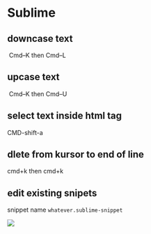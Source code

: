 # Sublime

## downcase text

 Cmd–K then Cmd–L


## upcase text

 Cmd–K then Cmd–U


## select text inside html tag

CMD-shift-a

## dlete from kursor to end of line

cmd+k  then cmd+k


## edit existing snipets

snippet name `whatever.sublime-snippet`

![](https://i.stack.imgur.com/R6abT.png)
